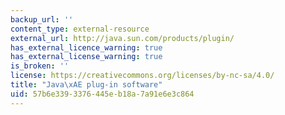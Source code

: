 ```yaml
---
backup_url: ''
content_type: external-resource
external_url: http://java.sun.com/products/plugin/
has_external_licence_warning: true
has_external_license_warning: true
is_broken: ''
license: https://creativecommons.org/licenses/by-nc-sa/4.0/
title: "Java\xAE plug-in software"
uid: 57b6e339-3376-445e-b18a-7a91e6e3c864
---
```

